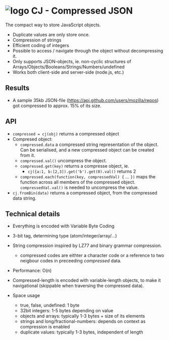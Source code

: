 # ![logo](https://solsort.com/_logo.png) CJ - Compressed JSON

The compact way to store JavaScript objects.

- Duplicate values are only store once.
- Compression of strings
- Efficient coding of integers
- Possible to access / navigate through the object without decompressing it.
- Only supports JSON-objects, ie. non-cyclic structures of Arrays/Objects/Booleans/Strings/Numbers/undefined
- Works both client-side and server-side (node.js, etc.)

## Results

- A sample 35kb JSON-file (https://api.github.com/users/mozilla/repos) got compressed to approx. 15% of its size.

## API

- `compressed = cj(obj)` returns a compressed object
- Compresed object:
    - `compressed.data` a compressed string representation of the object. Can be serialised, and a new compressed object can be created from it.
    - `compressed.val()` uncompress the object.
    - `compressed.get(key)` returns a compresse object, ie.
        - `cj({a:1, b:[2,3]).get('b').get(0).val()` returns 2
    - `compressed.each(function(key, compressedVal) {` ... `})` maps the function across all members of the compressed object. `compressedVal.val()` is needed to uncompress the value.
- `cj.fromBin(data)` returns a compressed object, from the compressed data string.


## Technical details

- Everything is encoded with Variable Byte Coding
- 3-bit tag, determining type (atom/integer/array/...)
- String compression inspired by LZ77 and binary grammar compression. 
    - compressed codes are eithter a character code or a reference to two neigbour codes in preceeding _compressed_ data.
- Performance: O(n)
- Compressed-length is encoded with variable-length objects, to make it navigational (skippable when traversing the compressed data).

- Space usage
    - true, false, undefined: 1 byte
    - 32bit integers: 1-5 bytes depending on value
    - objects and arrays: typically 1-3 bytes + size of its elements
    - strings and long/fractional-numbers: depends on context as compression is enabled
    - duplicate values: typically 1-3 bytes, independent of length
